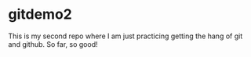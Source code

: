 # gitdemo2
This is my second repo where I am just practicing getting the hang of git and github. So far, so good!
